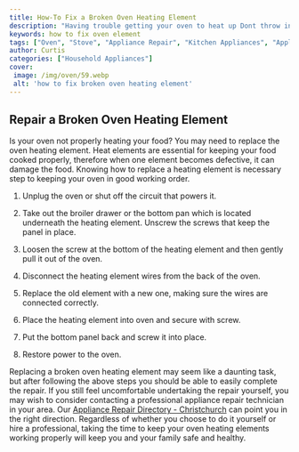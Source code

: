 ```yaml
---
title: How-To Fix a Broken Oven Heating Element
description: "Having trouble getting your oven to heat up Dont throw in the towel just yet Learn how to troubleshoot and potentially fix a broken oven heating element in this simple how-to guide"
keywords: how to fix oven element
tags: ["Oven", "Stove", "Appliance Repair", "Kitchen Appliances", "Appliance Guide"]
author: Curtis
categories: ["Household Appliances"]
cover: 
 image: /img/oven/59.webp
 alt: 'how to fix broken oven heating element'
---
```

## Repair a Broken Oven Heating Element
Is your oven not properly heating your food? You may need to replace the oven heating element. Heat elements are essential for keeping your food cooked properly, therefore when one element becomes defective, it can damage the food. Knowing how to replace a heating element is necessary step to keeping your oven in good working order.

1. Unplug the oven or shut off the circuit that powers it. 

2. Take out the broiler drawer or the bottom pan which is located underneath the heating element. Unscrew the screws that keep the panel in place.

3. Loosen the screw at the bottom of the heating element and then gently pull it out of the oven. 

4. Disconnect the heating element wires from the back of the oven. 

5. Replace the old element with a new one, making sure the wires are connected correctly. 

6. Place the heating element into oven and secure with screw. 

7. Put the bottom panel back and screw it into place.

8. Restore power to the oven. 

Replacing a broken oven heating element may seem like a daunting task, but after following the above steps you should be able to easily complete the repair. If you still feel uncomfortable undertaking the repair yourself, you may wish to consider contacting a professional appliance repair technician in your area. Our [Appliance Repair Directory - Christchurch](./pages/appliance-repair-technicians/new-zealand/christchurch) can point you in the right direction. Regardless of whether you choose to do it yourself or hire a professional, taking the time to keep your oven heating elements working properly will keep you and your family safe and healthy.
